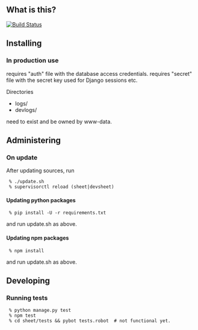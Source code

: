 ## What is this?

[![Build Status](https://travis-ci.org/sjlehtin/aesheet.svg?branch=master)](https://travis-ci.org/sjlehtin/aesheet)

## Installing

### In production use

requires "auth" file with the database access credentials.
requires "secret" file with the secret key used for Django sessions etc.

Directories 
 
* logs/
* devlogs/

need to exist and be owned by www-data.

## Administering

### On update

After updating sources, run

```
 % ./update.sh
 % supervisorctl reload (sheet|devsheet)
```

#### Updating python packages

```
 % pip install -U -r requirements.txt
```

and run update.sh as above.

#### Updating npm packages

```
 % npm install
```

and run update.sh as above.

## Developing
### Running tests

```
 % python manage.py test
 % npm test
 % cd sheet/tests && pybot tests.robot  # not functional yet.
```
